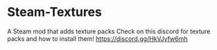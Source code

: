 # Steam-Textures
A Steam mod that adds texture packs
Check on this discord for texture packs and how to install them!
https://discord.gg/HkVJyfw6mh
